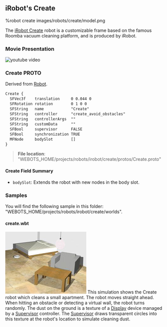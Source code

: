 ## iRobot's Create

%robot create images/robots/create/model.png

The [iRobot Create](http://www.irobot.com/About-iRobot/STEM/Create-2.aspx) robot is a customizable frame based on the famous Roomba vacuum cleaning platform, and is produced by iRobot.

### Movie Presentation

![youtube video](https://www.youtube.com/watch?v=dEgLYioQycA)

### Create PROTO

Derived from [Robot](../reference/robot.md).

```
Create {
  SFVec3f    translation     0 0.044 0
  SFRotation rotation        0 1 0 0
  SFString   name            "Create"
  SFString   controller      "create_avoid_obstacles"
  SFString   controllerArgs  ""
  SFString   customData      ""
  SFBool     supervisor      FALSE
  SFBool     synchronization TRUE
  MFNode     bodySlot        []
}
```

> **File location**: "WEBOTS\_HOME/projects/robots/irobot/create/protos/Create.proto"

#### Create Field Summary

- `bodySlot`: Extends the robot with new nodes in the body slot.

### Samples

You will find the following sample in this folder: "WEBOTS\_HOME/projects/robots/irobot/create/worlds".

#### create.wbt

![create.wbt.png](images/robots/create/create.wbt_thumbnail.jpg) This simulation shows the Create robot which cleans a small apartment.
The robot moves straight ahead.
When hitting an obstacle or detecting a virtual wall, the robot turns randomly.
The dust on the ground is a texture of a [Display](../reference/display.md) device managed by a [Supervisor](../reference/supervisor.md) controller.
The [Supervisor](../reference/supervisor.md) draws transparent circles into this texture at the robot's location to simulate cleaning dust.
